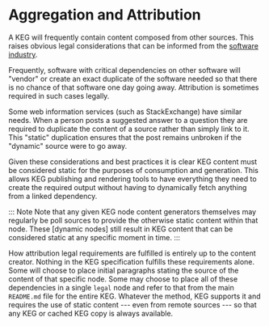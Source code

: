 # Aggregation and Attribution

A KEG will frequently contain content composed from other sources. This raises obvious legal considerations that can be informed from the [software industry].

Frequently, software with critical dependencies on other software will "vendor" or create an exact duplicate of the software needed so that there is no chance of that software one day going away. Attribution is sometimes required in such cases legally.

Some web information services (such as StackExchange) have similar needs. When a person posts a suggested answer to a question they are required to duplicate the content of a source rather than simply link to it. This "static" duplication ensures that the post remains unbroken if the "dynamic" source were to go away.

Given these considerations and best practices it is clear KEG content must be considered static for the purposes of consumption and generation. This allows KEG publishing and rendering tools to have everything they need to create the required output without having to dynamically fetch anything from a linked dependency.

::: Note
Note that any given KEG node content generators themselves may regularly be poll sources to provide the otherwise static content within that node. These [dynamic nodes] still result in KEG content that can be considered static at any specific moment in time.
:::

How attribution legal requirements are fulfilled is entirely up to the content creator. Nothing in the KEG specification fulfills these requirements alone. Some will choose to place initial paragraphs stating the source of the content of that specific node. Some may choose to place all of these dependencies in a single `legal` node and refer to that from the main `README.md` file for the entire KEG. Whatever the method, KEG supports it and requires the use of static content --- even from remote sources --- so that any KEG or cached KEG copy is always available.

[software industry]: /software-aggregation-and-composition
[dynamic node]: /dynamic-node

